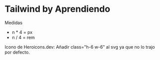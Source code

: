 # Tailwind by Aprendiendo

Medidas

- n \* 4 = px
- n / 4 = rem

Icono de Heroicons.dev: Añadir class="h-6 w-6" al svg ya que no lo trajo por defecto.
